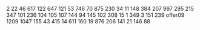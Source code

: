 2
22
46
617
122
647
121
53
746
70
875
230
34
11
148
384
207
997
295
215
347
101
236
104
105
107
144
94
145
102
308
15
1
349
3
151
239
offer09
1209
1047
155
43
415
14
611
160
19
876
206
141
21
146
88